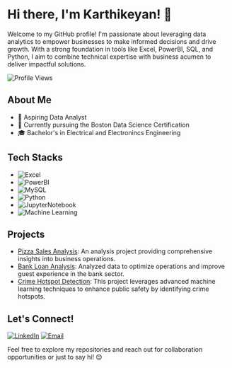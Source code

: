 # Hi there, I'm Karthikeyan! 👋

Welcome to my GitHub profile! I'm passionate about leveraging data analytics to empower businesses to make informed decisions and drive growth. With a strong foundation in tools like Excel, PowerBI, SQL, and Python, I aim to combine technical expertise with business acumen to deliver impactful solutions.

![Profile Views](https://komarev.com/ghpvc/?username=Karthikeyan-r-analyst&color=blueviolet)

## About Me

- 💼 Aspiring Data Analyst
- 🌱 Currently pursuing the Boston Data Science Certification
- 🎓 Bachelor's in Electrical and Electronincs Engineering

## Tech Stacks

- ![Excel](https://img.shields.io/badge/-Excel-217346?style=flat-square&logo=microsoft-excel&logoColor=white)
- ![PowerBI](https://img.shields.io/badge/-PowerBI-F2C811?style=flat-square&logo=powerbi&logoColor=black)
- ![MySQL](https://img.shields.io/badge/-MySQL-4479A1?style=flat-square&logo=mysql&logoColor=orange)
- ![Python](https://img.shields.io/badge/-Python-3776AB?style=flat-square&logo=python&logoColor=white)
- ![JupyterNotebook](https://img.shields.io/badge/-JupyterNotebook-FFA500?style=flat-square&logo=microsoft-jupyternotebook&logoColor=black)
- ![Machine Learning](https://img.shields.io/badge/-MachineLearning-217346?style=flat-square&logo=microsoft-machinelearning&logoColor=black)



## Projects

- [Pizza Sales Analysis](https://github.com/karthikeyan-the-analyst/Pizza-Sales-Data-Analysis): An analysis project providing comprehensive insights into business operations.
- [Bank Loan Analysis](https://www.linkedin.com/posts/karthikeyan-r-analyst_github-karthik-vjaybank-loan-data-analysis-activity-7198579725227737088-iUHe?utm_source=share&utm_medium=member_desktop): Analyzed data to optimize operations and improve guest experience in the bank sector.
- [Crime Hotspot Detection](https://github.com/karthikeyan-the-analyst/Crime-Hotspot-Detection): This project leverages advanced machine learning techniques to enhance public safety by identifying crime hotspots.


## Let's Connect!

[![LinkedIn](https://img.shields.io/badge/-LinkedIn-0077B5?style=flat-square&logo=linkedin&logoColor=white)](https://www.linkedin.com/in/karthikeyan-r-analyst/)
[![Email](https://img.shields.io/badge/-Email-D14836?style=flat-square&logo=gmail&logoColor=white)](mailto:rskarthik2002@gmail.com)

Feel free to explore my repositories and reach out for collaboration opportunities or just to say hi! 😊
